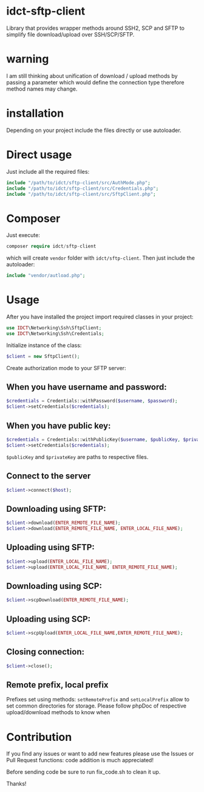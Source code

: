 idct-sftp-client
==================

Library that provides wrapper methods around SSH2, SCP and SFTP to simplify file
download/upload over SSH/SCP/SFTP.

warning
=======
I am still thinking about unification of download / upload methods by passing a
parameter which would define the connection type therefore method names may change.

installation
============

Depending on your project include the files directly or use autoloader.

# Direct usage

Just include all the required files:

```php
include "/path/to/idct/sftp-client/src/AuthMode.php";
include "/path/to/idct/sftp-client/src/Credentials.php";
include "/path/to/idct/sftp-client/src/SftpClient.php";
```

# Composer

Just execute:

```php
composer require idct/sftp-client
```

which will create `vendor` folder with `idct/sftp-client`. Then just include the
autoloader:

```php
include "vendor/autload.php";
```

# Usage

After you have installed the project import required classes in your project:

```php
use IDCT\Networking\Ssh\SftpClient;
use IDCT\Networking\Ssh\Credentials;
```

Initialize instance of the class:

```php
$client = new SftpClient();
```

Create authorization mode to your SFTP server:

## When you have username and password:

```php
$credentials = Credentials::withPassword($username, $password);
$client->setCredentials($credentials);
```

## When you have public key:

```php
$credentials = Credentials::withPublicKey($username, $publicKey, $privateKey, $passphrase = null);
$client->setCredentials($credentials);
```

`$publicKey` and `$privateKey` are paths to respective files.

## Connect to the server

```php
$client->connect($host);
```


## Downloading using SFTP:

```php
$client->download(ENTER_REMOTE_FILE_NAME);
$client->download(ENTER_REMOTE_FILE_NAME, ENTER_LOCAL_FILE_NAME);
```

## Uploading using SFTP:

```php
$client->upload(ENTER_LOCAL_FILE_NAME);
$client->upload(ENTER_LOCAL_FILE_NAME, ENTER_REMOTE_FILE_NAME);
```

## Downloading using SCP:
```php
$client->scpDownload(ENTER_REMOTE_FILE_NAME);
```

## Uploading using SCP:
```php
$client->scpUpload(ENTER_LOCAL_FILE_NAME,ENTER_REMOTE_FILE_NAME);
```

## Closing connection:

```php
$client->close();
```

## Remote prefix, local prefix

Prefixes set using methods: `setRemotePrefix` and `setLocalPrefix` allow to set
common directories for storage. Please follow phpDoc of respective upload/download
methods to know when

Contribution
============

If you find any issues or want to add new features please use the Issues or Pull
Request functions: code addition is much appreciated!

Before sending code be sure to run fix_code.sh to clean it up.

Thanks!
